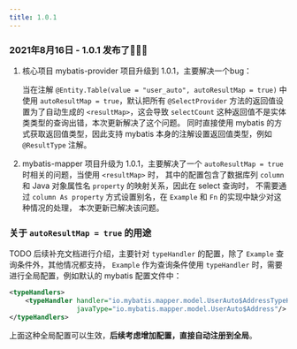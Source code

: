 ```yaml
---
title: 1.0.1
---
```


### 2021年8月16日 - 1.0.1 发布了:tada::tada::tada:

1. 核心项目 mybatis-provider 项目升级到 1.0.1，主要解决一个bug：

   当在注解 `@Entity.Table(value = "user_auto", autoResultMap = true)` 中使用 `autoResultMap = true`，默认把所有 `@SelectProvider`
方法的返回值设置为了自动生成的 `<resultMap>`，这会导致 `selectCount` 这种返回值不是实体类类型的查询出错，本次更新解决了这个问题。
同时直接使用 mybatis 的方式获取返回值类型，因此支持 mybatis 本身的注解设置返回值类型，例如 `@ResultType` 注解。

2. mybatis-mapper 项目升级为 1.0.1，主要解决了一个 `autoResultMap = true` 时相关的问题，当使用 `<resultMap>` 时，
   其中的配置包含了数据库列 `column` 和 Java 对象属性名 `property` 的映射关系，因此在 select 查询时，
   不需要通过 `column As property` 方式设置别名，在 `Example` 和 `Fn` 的实现中缺少对这种情况的处理，
   本次更新已解决该问题。
   
### 关于 `autoResultMap = true` 的用途

TODO 后续补充文档进行介绍，主要针对 `typeHandler` 的配置，除了 `Example` 查询条件外，其他情况都支持，
`Example` 作为查询条件使用 `typeHandler` 时，需要进行全局配置，例如默认的 mybatis 配置文件中：

```xml
<typeHandlers>
    <typeHandler handler="io.mybatis.mapper.model.UserAuto$AddressTypeHandler"
                 javaType="io.mybatis.mapper.model.UserAuto$Address"/>
</typeHandlers>
```

上面这种全局配置可以生效，**后续考虑增加配置，直接自动注册到全局**。